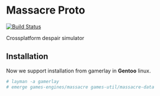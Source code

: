 Massacre Proto
==============

[![Build Status](https://travis-ci.org/Dark-Confidant/Massacre.png)](https://travis-ci.org/Dark-Confidant/Massacre)

Crossplatform despair simulator

Installation
------------

Now we support installation from gamerlay in **Gentoo** linux.

```bash
# layman -a gamerlay
# emerge games-engines/massacre games-util/massacre-data
```

